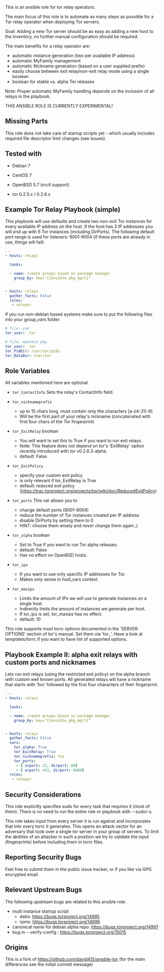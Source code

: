 This is an ansible role for tor relay operators.

The main focus of this role is to automate as many steps as possible for a Tor relay
operator when deploying Tor servers.

Goal:
Adding a new Tor server should be as easy as adding a new host to the inventory,
no further manual configuration should be required.

The main benefits for a relay operator are:
- automatic instance generation (two per available IP address)
- automatic MyFamily management
- automatic Nickname generation (based on a user supplied prefix)
- easily choose between exit relay/non-exit relay mode using a single boolean
- boolean for stable vs. alpha Tor releases

Note: Proper automatic MyFamily handling depends on the inclusion of all relays in the playbook.

THIS ANSIBLE ROLE IS CURRENTLY EXPERIMENTAL!

Missing Parts
---------------
This role does not take care of startup scripts yet - which usually includes required file descriptor limit changes (see issues).

Tested with
-----------
- Debian 7
- CentOS 7
- OpenBSD 5.7 (rcctl support)

- tor 0.2.5.x / 0.2.6.x

Example Tor Relay Playbook (simple)
------------------------------------

This playbook will use defaults and create two non-exit Tor instances for
every available IP address on the host. 
If the host has 3 IP addresses you will end up with 6 Tor instances (including DirPorts). 
The following default port range is used for listeners:
9001-9004
(if these ports are already in use, things will fail)

```yml
---
- hosts: relays

  tasks:

  - name: create groups based on package manager
    group_by: key="{{ansible_pkg_mgr}}"


- hosts: relays
  gather_facts: False
  roles:
   - relayor
```

If you run non-debian based systems make sure to put the following files into
your group_vars folder:
```yml
# file: yum
tor_user: _tor
```

```yml
# file: openbsd_pkg
tor_user: _tor
tor_PidDir: /var/tor/pids 
tor_DataDir: /var/tor
```

Role Variables
--------------
All variables mentioned here are optional.

* `tor_ContactInfo`
    Sets the relay's ContactInfo field.

* `tor_nicknameprefix` 
  - up to 15 chars long, must contain only the characters [a-zA-Z0-9]
  - Will be the first part of your relay's nickname (concatenated with first four chars of the Tor fingerprint)

* `tor_ExitRelay` boolean 
  - You will want to set this to True if you want to run exit relays.
  - Note: This feature does not depend on tor's 'ExitRelay' option recently introduced with tor v0.2.6.3-alpha. 
  - default: False

* `tor_ExitPolicy`
  - specify your custom exit policy
  - is only relevant if tor_ExitRelay is True
  - default: reduced exit policy (https://trac.torproject.org/projects/tor/wiki/doc/ReducedExitPolicy)

* `tor_ports` This var allows you to 
  - change default ports (9001-9004)
  - reduce the number of Tor instances created per IP address
  - disable DirPorts by setting them to 0
  - HINT: choose them wisely and *never* change them again ;)

* `tor_alpha` boolean
  * Set to True if you want to run Tor alpha releases.
  * default: False
  * Has no effect on OpenBSD hosts.

* `tor_ips`
  * If you want to use only specific IP addresses for Tor.
  * Makes only sense in host_vars context.

* `tor_maxips`
  - Limits the amount of IPs we will use to generate instances on a single host.
  - Indirectly limits the amount of instances we generate per host.
  - If tor_ips is set, tor_maxips has no effect.
  - default: 10

This role supports most torrc options documented in the 'SERVER OPTIONS'
section of tor's manual. Set them via 'tor_<name>'.
Have a look at templates/torrc if you want to have list of supported
options.

Playbook Example II: alpha exit relays with custom ports and nicknames
-------------------------------------------------------------
Lets run exit relays (using the restricted exit policy)
on the alpha branch with custom well known ports.
All generated relays will have a nickname that starts with
'foo' followed by the first four characters of their fingerprint.

```yml
---
- hosts: relays

  tasks:

  - name: create groups based on package manager
    group_by: key="{{ansible_pkg_mgr}}"


- hosts: relays
  gather_facts: False
  vars:
    tor_alpha: True
    tor_ExitRelay: True
    tor_nicknameprefix: foo
    tor_ports:
     - { orport: 22, dirport: 80}
     - { orport: 443, dirport: 8080}
  roles:
   - relayor
```

Security Considerations
------------------------
This role explicitly specifies sudo for every task that requires it
(most of them). There is no need to run the entire role or playbook with
--sudo/-s. 

This role takes input from every server it is run against
and incorporates that into every torrc it generates.
This opens an attack vector for an adversary that took over
a single tor server in your group of servers. To limit the abilities
of an attacker in such a position we try to validate the input (fingerprints)
before including them in torrc files. 

Reporting Security Bugs
-----------------------

Feel free to submit them in the public issue tracker,
or if you like via GPG encrypted email.

Relevant Upstream Bugs
-----------------------
The following upstream bugs are related to this ansible role:
- multi instance startup script
    - debs: https://bugs.torproject.org/14995
    - rpms: https://bugs.torproject.org/14996
- canonical name for debian alpha repo:  https://bugs.torproject.org/14997
- bug in --verify-config : https://bugs.torproject.org/15015

Origins
-------
This is a fork of https://github.com/david415/ansible-tor
(for the main differences see the initial commit message)
